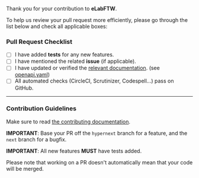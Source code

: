 Thank you for your contribution to **eLabFTW**.

To help us review your pull request more efficiently, please go through the list below and check all applicable boxes:

### Pull Request Checklist

- [ ] I have added **tests** for any new features.
- [ ] I have mentioned the related **issue** (if applicable).
- [ ] I have updated or verified the [relevant documentation](https://github.com/elabftw/elabdoc). (see [openapi.yaml](https://github.com/elabftw/elabftw/blob/master/apidoc/v2/openapi.yaml))
- [ ] All automated checks (CircleCI, Scrutinizer, Codespell...) pass on GitHub.
---

### Contribution Guidelines

Make sure to read [the contributing documentation](https://doc.elabftw.net/contributing.html).

**IMPORTANT**: Base your PR off the `hypernext` branch for a feature, and the `next` branch for a bugfix.

**IMPORTANT**: All new features **MUST** have tests added.

Please note that working on a PR doesn't automatically mean that your code will be merged.
